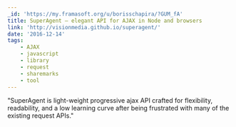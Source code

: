 ```yaml
---
_id: 'https://my.framasoft.org/u/borisschapira/?GUM_fA'
title: SuperAgent — elegant API for AJAX in Node and browsers
link: 'http://visionmedia.github.io/superagent/'
date: '2016-12-14'
tags:
    - AJAX
    - javascript
    - library
    - request
    - sharemarks
    - tool
---
```


<div class="markdown"><p>&quot;SuperAgent is light-weight progressive ajax API crafted for flexibility, readability, and a low learning curve after being frustrated with many of the existing request APIs.&quot;
</p></div>
